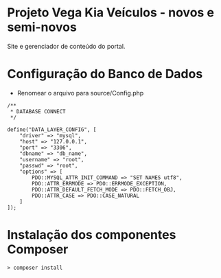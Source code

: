 
# Projeto Vega Kia Veículos - novos e semi-novos

Site e gerenciador de conteúdo do portal.

# Configuração do Banco de Dados
- Renomear o arquivo para source/Config.php
```
/**
 * DATABASE CONNECT
 */

define("DATA_LAYER_CONFIG", [
    "driver" => "mysql",
    "host" => "127.0.0.1",
    "port" => "3306",
    "dbname" => "db_name",
    "username" => "root",
    "passwd" => "root",
    "options" => [
        PDO::MYSQL_ATTR_INIT_COMMAND => "SET NAMES utf8",
        PDO::ATTR_ERRMODE => PDO::ERRMODE_EXCEPTION,
        PDO::ATTR_DEFAULT_FETCH_MODE => PDO::FETCH_OBJ,
        PDO::ATTR_CASE => PDO::CASE_NATURAL
    ]
]);
```
# Instalação dos componentes Composer
```
> composer install
```


